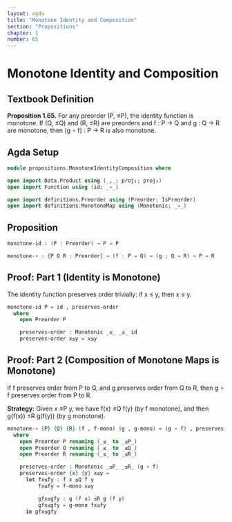 ```yaml
---
layout: agda
title: "Monotone Identity and Composition"
section: "Propositions"
chapter: 1
number: 65
---
```


# Monotone Identity and Composition

## Textbook Definition

**Proposition 1.65.** For any preorder (P, ≤P), the identity function is monotone. If (Q, ≤Q) and (R, ≤R) are preorders and f : P → Q and g : Q → R are monotone, then (g ∘ f) : P → R is also monotone.

## Agda Setup

```agda
module propositions.MonotoneIdentityComposition where

open import Data.Product using (_,_; proj₁; proj₂)
open import Function using (id; _∘_)

open import definitions.Preorder using (Preorder; IsPreorder)
open import definitions.MonotoneMap using (Monotonic; _⇒_)
```

## Proposition

```agda
monotone-id : (P : Preorder) → P ⇒ P

monotone-∘ : {P Q R : Preorder} → (f : P ⇒ Q) → (g : Q ⇒ R) → P ⇒ R
```

## Proof: Part 1 (Identity is Monotone)

The identity function preserves order trivially: if x ≤ y, then x ≤ y.

```agda
monotone-id P = id , preserves-order
  where
    open Preorder P

    preserves-order : Monotonic _≤_ _≤_ id
    preserves-order x≤y = x≤y
```

## Proof: Part 2 (Composition of Monotone Maps is Monotone)

If f preserves order from P to Q, and g preserves order from Q to R, then g ∘ f preserves order from P to R.

**Strategy:** Given x ≤P y, we have f(x) ≤Q f(y) (by f monotone), and then g(f(x)) ≤R g(f(y)) (by g monotone).

```agda
monotone-∘ {P} {Q} {R} (f , f-mono) (g , g-mono) = (g ∘ f) , preserves-order
  where
    open Preorder P renaming (_≤_ to _≤P_)
    open Preorder Q renaming (_≤_ to _≤Q_)
    open Preorder R renaming (_≤_ to _≤R_)

    preserves-order : Monotonic _≤P_ _≤R_ (g ∘ f)
    preserves-order {x} {y} x≤y =
      let fx≤fy : f x ≤Q f y
          fx≤fy = f-mono x≤y

          gfx≤gfy : g (f x) ≤R g (f y)
          gfx≤gfy = g-mono fx≤fy
      in gfx≤gfy
```
